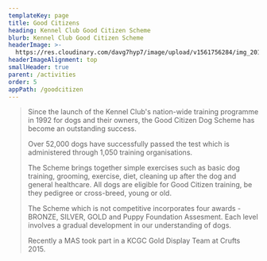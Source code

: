 ```yaml
---
templateKey: page
title: Good Citizens
heading: Kennel Club Good Citizen Scheme
blurb: Kennel Club Good Citizen Scheme
headerImage: >-
  https://res.cloudinary.com/davg7hyp7/image/upload/v1561756284/img_20180612_160037_pwcx7w.png
headerImageAlignment: top
smallHeader: true
parent: /activities
order: 5
appPath: /goodcitizen
---
```


> Since the launch of the Kennel Club's nation-wide training programme in 1992 for dogs and their owners, the Good Citizen Dog Scheme has become an outstanding success.
>
> Over 52,000 dogs have successfully passed the test which is administered through 1,050 training organisations.
>
> The Scheme brings together simple exercises such as basic dog training, grooming, exercise, diet, cleaning up after the dog and general healthcare. All dogs are eligible for Good Citizen training, be they pedigree or cross-breed, young or old.
>
> The Scheme which is not competitive incorporates four awards - BRONZE, SILVER, GOLD and Puppy Foundation Assesment. Each level involves a gradual development in our understanding of dogs.
>
> Recently a MAS took part in a KCGC Gold Display Team at Crufts 2015.

